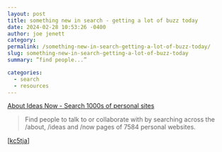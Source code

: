 ```yaml
---
layout: post
title: something new in search - getting a lot of buzz today
date: 2024-02-28 10:53:26 -0400
author: joe jenett
category: 
permalink: /something-new-in-search-getting-a-lot-of-buzz-today/
slug: something-new-in-search-getting-a-lot-of-buzz-today
summary: ”find people...”

categories:
  - search
  - resources
---
```

<a title="About Ideas Now \- Search 1000s of personal sites" href="https://aboutideasnow.com/">About Ideas Now \- Search 1000s of personal sites</a>
<blockquote><p>Find people to talk to or collaborate with by searching across the /about, /ideas and /now pages of 7584 personal websites.</p></blockquote>
[<a href="https://pinboard.in/u:kc5tja">kc5tja</a>]

<a style="display:none;" href="https://brid.gy/publish/mastodon"><small>(cross-posted to mastodon)</small></a>